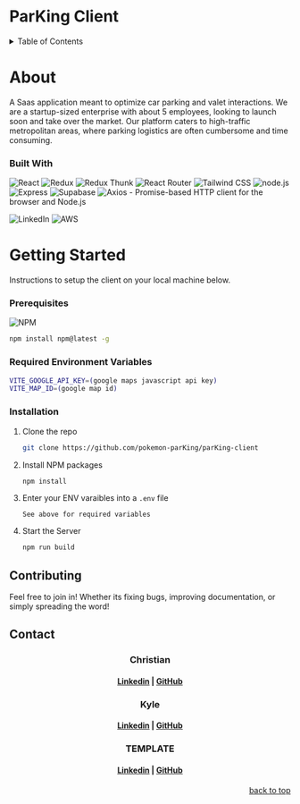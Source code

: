 <a id='readme-top'></a>

# ParKing Client

<details>
  <summary>Table of Contents</summary>
  <ol>
    <li>
      <a href="#about">About</a>
      <ul>
        <li>
          <a href="#built-with">Built With</a>
        </li>
      </ul>
    </li>
    <li>
      <a href="#getting-started">Getting Started</a>
      <ul>
        <li>
          <a href="#prerequisites">Prerequisites</a>
        </li>
        <li>
          <a href="#installation">Installation</a>
        </li>
      </ul>
    </li>
    <li>
      <a href="#contributing">Contributing</a>
    </li>
    <li>
      <a href="#contact">Contact</a>
    </li>
  </ol>
</details>

# About

<a id='about'></a>
A Saas application meant to optimize car parking and valet interactions.
We are a startup-sized enterprise with about 5 employees, looking to launch soon and take over the market. Our platform caters to high-traffic metropolitan areas, where parking logistics are often cumbersome and time consuming.

### Built With

<a id='build-with'></a>

![React](https://img.shields.io/badge/React-20232A?style=for-the-badge&logo=react&logoColor=61DAFB)
![Redux](https://img.shields.io/badge/Redux-593D88?style=for-the-badge&logo=redux&logoColor=white)
![Redux Thunk](https://img.shields.io/badge/Redux_Thunk-7853B8?style=for-the-badge&logo=redux&logoColor=white)
![React Router](https://img.shields.io/badge/React_Router-CA4245?style=for-the-badge&logo=react-router&logoColor=white)
![Tailwind CSS](https://img.shields.io/badge/Tailwind_CSS-38B2AC?style=for-the-badge&logo=tailwind-css&logoColor=white)
![node.js](https://img.shields.io/badge/Node.js-43853D?style=for-the-badge&logo=node.js&logoColor=white)
![Express](https://img.shields.io/badge/Express.js-404D59?style=for-the-badge)
![Supabase](https://img.shields.io/badge/Supabase-181818?style=for-the-badge&logo=supabase&logoColor=white)
![Axios](https://img.shields.io/badge/Axios-009688?style=for-the-badge&logo=axios&logoColor=white) - Promise-based HTTP client for the browser and Node.js

![LinkedIn](https://img.shields.io/badge/LinkedIn-0077B5?style=for-the-badge&logo=linkedin&logoColor=white)
![AWS](https://img.shields.io/badge/Amazon_AWS-232F3E?style=for-the-badge&logo=amazon-aws&logoColor=white)

# Getting Started

<a id='getting-started'></a>
Instructions to setup the client on your local machine below.

### Prerequisites

<a id='prerequisites'></a>

![NPM](https://img.shields.io/badge/NPM-%23000000.svg?style=for-the-badge&logo=npm&logoColor=white)

```sh
npm install npm@latest -g
```

### Required Environment Variables

```sh
VITE_GOOGLE_API_KEY=(google maps javascript api key)
VITE_MAP_ID=(google map id)
```

### Installation

<a id='installation'></a>

1. Clone the repo
   ```sh
   git clone https://github.com/pokemon-parKing/parKing-client
   ```
1. Install NPM packages
   ```sh
   npm install
   ```
1. Enter your ENV varaibles into a `.env` file
   ```
   See above for required variables
   ```
1. Start the Server
   ```sh
   npm run build
   ```

## Contributing

Feel free to join in! Whether its fixing bugs, improving documentation, or
simply spreading the word!

## Contact

<h3 align='center'> Christian</h3>
<h4 align='center'>
  <a href="https://www.linkedin.com/in/christian-lee37/">Linkedin</a> |
  <a href="https://github.com/clee4037">GitHub</a>
</h4>

<h3 align='center'> Kyle</h3>
<h4 align='center'>
  <a href="https://www.linkedin.com/in/sampsonkyle/">Linkedin</a> |
  <a href="https://github.com/kssampson">GitHub</a>
</h4>

<h3 align='center'> TEMPLATE</h3>
<h4 align='center'>
  <a href="https://www.linkedin.com/in/{username}/">Linkedin</a> |
  <a href="https://github.com/{username}">GitHub</a>
</h4>

<p align="right"><a href="#readme-top">back to top</a></p>
